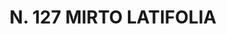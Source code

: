 ---
title: "N. 127 MIRTO LATIFOLIA"
plant-name: "N. 127"
plant-number: "127"
plant-xml: "/assets/xml/plant127.xml"
plant-img1: "/assets/img/plant127_verso.jpg"
plant-img2: "/assets/img/plant127.jpg"
plant-title: "N. 127 MIRTO LATIFOLIA"
plant-taxon-link: ""
plant-taxon-link: ""
layout: single-xml
---